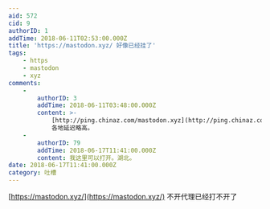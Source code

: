 ```yaml
---
aid: 572
cid: 9
authorID: 1
addTime: 2018-06-11T02:53:00.000Z
title: 'https://mastodon.xyz/ 好像已经挂了'
tags:
    - https
    - mastodon
    - xyz
comments:
    -
        authorID: 3
        addTime: 2018-06-11T03:48:00.000Z
        content: >-
            [http://ping.chinaz.com/mastodon.xyz](http://ping.chinaz.com/mastodon.xyz)
            各地延迟略高。
    -
        authorID: 79
        addTime: 2018-06-17T11:41:00.000Z
        content: 我这里可以打开。湖北。
date: 2018-06-17T11:41:00.000Z
category: 吐槽
---
```


[https://mastodon.xyz/](https://mastodon.xyz/) 不开代理已经打不开了
